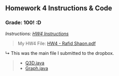 ## Homework 4 Instructions & Code

### Grade: 100! :D

*Instructions: [HW4 Instructions](https://github.com/WhySoPowerful/CSC4520-Audit/blob/main/Homeworks/HW4/HW4.pdf)*

>My HW4 File: [HW4 - Rafid Shaon.pdf](https://github.com/WhySoPowerful/CSC4520-Audit/blob/main/Homeworks/HW4/HW4%20-%20Rafid%20Shaon.pdf)

↳ This was the main file I submitted to the dropbox.

>* [Q3D.java](https://github.com/WhySoPowerful/CSC4520-Audit/blob/main/Homeworks/HW4/Q3D.java)
>* [Graph.java](https://github.com/WhySoPowerful/CSC4520-Audit/blob/main/Homeworks/HW4/Graph.java)
